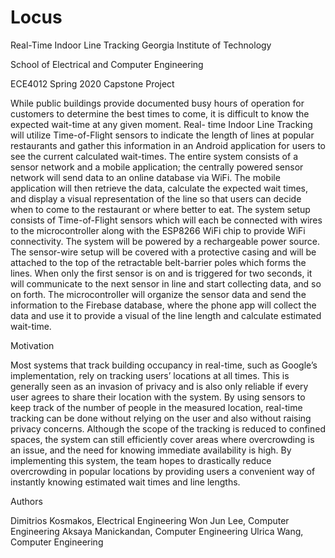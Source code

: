 # Locus
Real-Time Indoor Line Tracking
Georgia Institute of Technology

School of Electrical and Computer Engineering

ECE4012 Spring 2020 Capstone Project

While public buildings provide documented busy hours of operation for customers to determine the best times to come, it is difficult to know the expected wait-time at any given moment. Real- time Indoor Line Tracking will utilize Time-of-Flight sensors to indicate the length of lines at popular restaurants and gather this information in an Android application for users to see the current calculated wait-times. The entire system consists of a sensor network and a mobile application; the centrally powered sensor network will send data to an online database via WiFi. The mobile application will then retrieve the data, calculate the expected wait times, and display a visual representation of the line so that users can decide when to come to the restaurant or where better to eat. The system setup consists of Time-of-Flight sensors which will each be connected with wires to the microcontroller along with the ESP8266 WiFi chip to provide WiFi connectivity. The system will be powered by a rechargeable power source. The sensor-wire setup will be covered with a protective casing and will be attached to the top of the retractable belt-barrier poles which forms the lines. When only the first sensor is on and is triggered for two seconds, it will communicate to the next sensor in line and start collecting data, and so on forth. The microcontroller will organize the sensor data and send the information to the Firebase database, where the phone app will collect the data and use it to provide a visual of the line length and calculate estimated wait-time.

Motivation

Most systems that track building occupancy in real-time, such as Google’s implementation, rely on tracking users’ locations at all times. This is generally seen as an invasion of privacy and is also only reliable if every user agrees to share their location with the system. By using sensors to keep track of the number of people in the measured location, real-time tracking can be done without relying on the user and also without raising privacy concerns. Although the scope of the tracking is reduced to confined spaces, the system can still efficiently cover areas where overcrowding is an issue, and the need for knowing immediate availability is high. By implementing this system, the team hopes to drastically reduce overcrowding in popular locations by providing users a convenient way of instantly knowing estimated wait times and line lengths.

Authors

Dimitrios Kosmakos, Electrical Engineering
Won Jun Lee, Computer Engineering
Aksaya Manickandan, Computer Engineering
Ulrica Wang, Computer Engineering
